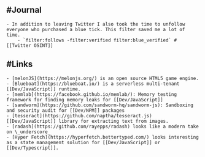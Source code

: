 ## #Journal
	- In addition to leaving Twitter I also took the time to unfollow everyone who purchased a blue tick. This filter saved me a lot of time.
		- `filter:follows -filter:verified filter:blue_verified` #[[Twitter OSINT]]
## #Links
	- [melonJS](https://melonjs.org/) is an open source HTML5 game engine.
	- [Blueboat](https://blueboat.io/) is a serverless multi-tenant [[Dev/JavaScript]] runtime.
	- [memlab](https://facebook.github.io/memlab/): Memory testing framework for finding memory leaks for [[Dev/JavaScript]]
	- [sandworm](https://github.com/sandworm-hq/sandworm-js): Sandboxing and security audit for [[Dev/NPM]] packages
	- [tesseract](https://github.com/naptha/tesseract.js) [[Dev/JavaScript]] library for extracting text from images.
	- [radash](https://github.com/rayepps/radash) looks like a modern take on \_underscore_
	- [Hyper Fetch](https://hyperfetch.bettertyped.com/) looks interesting as a state management solution for [[Dev/JavaScript]] or [[Dev/Typescript]].